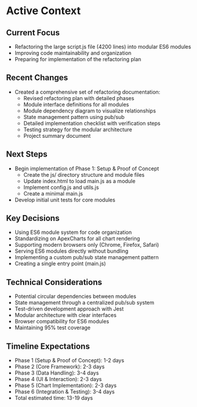 # Active Context

## Current Focus
- Refactoring the large script.js file (4200 lines) into modular ES6 modules
- Improving code maintainability and organization
- Preparing for implementation of the refactoring plan

## Recent Changes
- Created a comprehensive set of refactoring documentation:
  - Revised refactoring plan with detailed phases
  - Module interface definitions for all modules
  - Module dependency diagram to visualize relationships
  - State management pattern using pub/sub
  - Detailed implementation checklist with verification steps
  - Testing strategy for the modular architecture
  - Project summary document

## Next Steps
- Begin implementation of Phase 1: Setup & Proof of Concept
  - Create the js/ directory structure and module files
  - Update index.html to load main.js as a module
  - Implement config.js and utils.js
  - Create a minimal main.js
- Develop initial unit tests for core modules

## Key Decisions
- Using ES6 module system for code organization
- Standardizing on ApexCharts for all chart rendering
- Supporting modern browsers only (Chrome, Firefox, Safari)
- Serving ES6 modules directly without bundling
- Implementing a custom pub/sub state management pattern
- Creating a single entry point (main.js)

## Technical Considerations
- Potential circular dependencies between modules
- State management through a centralized pub/sub system
- Test-driven development approach with Jest
- Modular architecture with clear interfaces
- Browser compatibility for ES6 modules
- Maintaining 95% test coverage

## Timeline Expectations
- Phase 1 (Setup & Proof of Concept): 1-2 days
- Phase 2 (Core Framework): 2-3 days
- Phase 3 (Data Handling): 3-4 days
- Phase 4 (UI & Interaction): 2-3 days
- Phase 5 (Chart Implementation): 2-3 days
- Phase 6 (Integration & Testing): 3-4 days
- Total estimated time: 13-19 days 